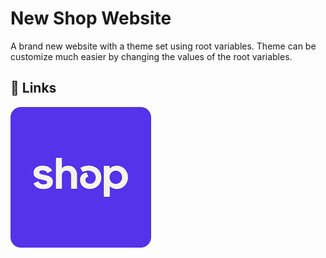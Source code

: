# New Shop Website

A brand new website with a theme set using root variables. Theme can be customize much easier by changing the values of the root variables.


## 🔗 Links
[![WebPage](shop.png)](https://timeflowsneverend.github.io/HwWebsite/)
